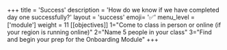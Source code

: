 +++
title = 'Success'
description = 'How do we know if we have completed day one successfully?'
layout = 'success'
emoji= '✅'
menu_level = ['module']
weight = 11
[[objectives]]
1="Come to class in person or online (if your region is running online)"
2="Name 5 people in your class"
3="Find and begin your prep for the Onboarding Module"
+++
